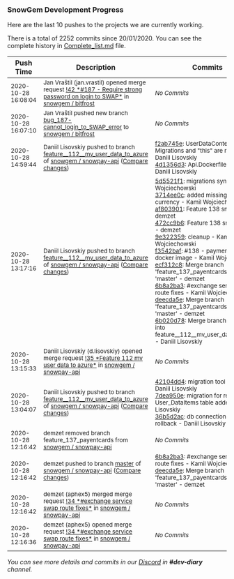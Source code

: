 
### SnowGem Development Progress

Here are the last 10 pushes to the projects we are currently working.

There is a total of 2252 commits since 20/01/2020. You can see the complete history in
 [Complete_list.md](Complete_list.md) file.

| Push Time | Description | Commits |
| --- | --- | --- |
| <sub>2020-10-28 16:08:04</sub> | <sub>Jan Vraštil (jan.vrastil) opened merge request [\!42 \*\#187 \- Require strong password on login to SWAP\*](https://gitlab.com/snowgem/bitfrost/-/merge_requests/42) in [snowgem / bitfrost](https://gitlab.com/snowgem/bitfrost)</sub> | <sub>_No Commits_</sub> |
| <sub>2020-10-28 16:07:10</sub> | <sub>Jan Vraštil pushed new branch [bug\_187\-cannot\_login\_to\_SWAP\_error](https://gitlab.com/snowgem/bitfrost/commits/bug_187-cannot_login_to_SWAP_error) to [snowgem / bitfrost](https://gitlab.com/snowgem/bitfrost)</sub> | <sub>_No Commits_</sub> |
| <sub>2020-10-28 14:59:44</sub> | <sub>Daniil Lisovskiy pushed to branch [feature\_\_112\_\_mv\_user\_data\_to\_azure](https://gitlab.com/snowgem/snowpay-api/commits/feature__112__mv_user_data_to_azure) of [snowgem / snowpay\-api](https://gitlab.com/snowgem/snowpay-api) ([Compare changes](https://gitlab.com/snowgem/snowpay-api/compare/6b020d782cf11a1194b89f872ee6d5655104ccaf...4d1356d35cbac0ddaf8d7e83c7ea04374d97ac66))</sub> | <sub>[f2ab745e](https://gitlab.com/snowgem/snowpay-api/-/commit/f2ab745e058f3c24ea9ae1c5b12e9a06313117f8): UserDataContext, Migrations and "this" are removed - Daniil Lisovskiy<br>[4d1356d3](https://gitlab.com/snowgem/snowpay-api/-/commit/4d1356d35cbac0ddaf8d7e83c7ea04374d97ac66): Api.Dockerfile updated - Daniil Lisovskiy</sub> |
| <sub>2020-10-28 13:17:16</sub> | <sub>Daniil Lisovskiy pushed to branch [feature\_\_112\_\_mv\_user\_data\_to\_azure](https://gitlab.com/snowgem/snowpay-api/commits/feature__112__mv_user_data_to_azure) of [snowgem / snowpay\-api](https://gitlab.com/snowgem/snowpay-api) ([Compare changes](https://gitlab.com/snowgem/snowpay-api/compare/36b5d2acdac89dd83cfe5e51e647c5d394067a80...6b020d782cf11a1194b89f872ee6d5655104ccaf))</sub> | <sub>[5d5521f1](https://gitlab.com/snowgem/snowpay-api/-/commit/5d5521f193aec1da656e99e391cd4b4893ab57ef): migrations sync - Kamil Wojciechowski<br>[3714ee0c](https://gitlab.com/snowgem/snowpay-api/-/commit/3714ee0c791773f12128f2a28e26441e655b7958): added missing LINK currency - Kamil Wojciechowski<br>[af803901](https://gitlab.com/snowgem/snowpay-api/-/commit/af803901f0bfe924eb7d7a3ad90c25fbd7dbf7c6): Feature  138 smoke tests - demzet<br>[472cc9b6](https://gitlab.com/snowgem/snowpay-api/-/commit/472cc9b6974e9571c18662d97f8cdcb2614f8667): Feature  138 smoke tests - demzet<br>[9e322359](https://gitlab.com/snowgem/snowpay-api/-/commit/9e322359ae50503391b6023d8b44de55d1e9cb9d): cleanup - Kamil Wojciechowski<br>[f3542baf](https://gitlab.com/snowgem/snowpay-api/-/commit/f3542bafd35d5a9586d5b8956a4d7f89109eb861): #138 - payment service docker image - Kamil Wojciechowski<br>[ecf312c8](https://gitlab.com/snowgem/snowpay-api/-/commit/ecf312c8b717557092aa5d8c791ad2b529ae6633): Merge branch 'feature_137_payentcards' into 'master' - demzet<br>[6b8a2ba3](https://gitlab.com/snowgem/snowpay-api/-/commit/6b8a2ba321fb47782826d13ba37a3fed74c96248): #exchange service swap route fixes - Kamil Wojciechowski<br>[deecda5e](https://gitlab.com/snowgem/snowpay-api/-/commit/deecda5eeecd156977c2cf4a710a54c4d7f2dc73): Merge branch 'feature_137_payentcards' into 'master' - demzet<br>[6b020d78](https://gitlab.com/snowgem/snowpay-api/-/commit/6b020d782cf11a1194b89f872ee6d5655104ccaf): Merge branch 'master' into feature__112__mv_user_data_to_azure - Daniil Lisovskiy</sub> |
| <sub>2020-10-28 13:15:33</sub> | <sub>Daniil Lisovskiy (d.lisovskiy) opened merge request [\!35 \*Feature  112  mv user data to azure\*](https://gitlab.com/snowgem/snowpay-api/-/merge_requests/35) in [snowgem / snowpay\-api](https://gitlab.com/snowgem/snowpay-api)</sub> | <sub>_No Commits_</sub> |
| <sub>2020-10-28 13:04:07</sub> | <sub>Daniil Lisovskiy pushed to branch [feature\_\_112\_\_mv\_user\_data\_to\_azure](https://gitlab.com/snowgem/snowpay-api/commits/feature__112__mv_user_data_to_azure) of [snowgem / snowpay\-api](https://gitlab.com/snowgem/snowpay-api) ([Compare changes](https://gitlab.com/snowgem/snowpay-api/compare/c025a91dc79ea943b07cf3a124184280f43a19fa...36b5d2acdac89dd83cfe5e51e647c5d394067a80))</sub> | <sub>[42104dd4](https://gitlab.com/snowgem/snowpay-api/-/commit/42104dd4938e04d98badbe2ddb09b22420037fe1): migration tool is fixed - Daniil Lisovskiy<br>[7dea950e](https://gitlab.com/snowgem/snowpay-api/-/commit/7dea950ee0de1ea0416363b2660206c1c218b406): migration for removing User_DataItems table added - Daniil Lisovskiy<br>[36b5d2ac](https://gitlab.com/snowgem/snowpay-api/-/commit/36b5d2acdac89dd83cfe5e51e647c5d394067a80): db connection string rollback - Daniil Lisovskiy</sub> |
| <sub>2020-10-28 12:16:42</sub> | <sub>demzet removed branch feature_137_payentcards from [snowgem / snowpay\-api](https://gitlab.com/snowgem/snowpay-api)</sub> | <sub>_No Commits_</sub> |
| <sub>2020-10-28 12:16:42</sub> | <sub>demzet pushed to branch [master](https://gitlab.com/snowgem/snowpay-api/commits/master) of [snowgem / snowpay\-api](https://gitlab.com/snowgem/snowpay-api) ([Compare changes](https://gitlab.com/snowgem/snowpay-api/compare/ecf312c8b717557092aa5d8c791ad2b529ae6633...deecda5eeecd156977c2cf4a710a54c4d7f2dc73))</sub> | <sub>[6b8a2ba3](https://gitlab.com/snowgem/snowpay-api/-/commit/6b8a2ba321fb47782826d13ba37a3fed74c96248): #exchange service swap route fixes - Kamil Wojciechowski<br>[deecda5e](https://gitlab.com/snowgem/snowpay-api/-/commit/deecda5eeecd156977c2cf4a710a54c4d7f2dc73): Merge branch 'feature_137_payentcards' into 'master' - demzet</sub> |
| <sub>2020-10-28 12:16:42</sub> | <sub>demzet (aphex5) merged merge request [\!34 \*\#exchange service swap route fixes\*](https://gitlab.com/snowgem/snowpay-api/-/merge_requests/34) in [snowgem / snowpay\-api](https://gitlab.com/snowgem/snowpay-api)</sub> | <sub>_No Commits_</sub> |
| <sub>2020-10-28 12:16:36</sub> | <sub>demzet (aphex5) opened merge request [\!34 \*\#exchange service swap route fixes\*](https://gitlab.com/snowgem/snowpay-api/-/merge_requests/34) in [snowgem / snowpay\-api](https://gitlab.com/snowgem/snowpay-api)</sub> | <sub>_No Commits_</sub> |

_You can see more details and commits in our [Discord](https://discord.gg/zumGnbg) in **#dev-diary** channel._
